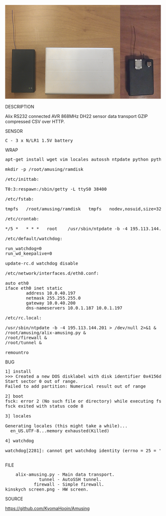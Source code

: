 ![Alix](https://github.com/KyomaHooin/Amusing/raw/master/alix/kinskych/kinskych_screen.png "screenshot")

DESCRIPTION

Alix RS232 connected AVR 868MHz DH22 sensor data transport GZIP compressed CSV over HTTP.

SENSOR
<pre>
C - 3 x N/LR1 1.5V battery
</pre>
WRAP
<pre>
apt-get install wget vim locales autossh ntpdate python python-serial

mkdir -p /root/amusing/ramdisk

/etc/inittab:

T0:3:respawn:/sbin/getty -L ttyS0 38400

/etc/fstab:

tmpfs	/root/amusing/ramdisk	tmpfs	nodev,nosuid,size=32M	0	0

/etc/crontab:

*/5 *	* * *	root	/usr/sbin/ntpdate -b -4 195.113.144.201 > /dev/null 2>&1

/etc/default/watchdog:

run_watchdog=0
run_wd_keepalive=0

update-rc.d watchdog disable

/etc/network/interfaces.d/eth0.conf:

auto eth0
iface eth0 inet static
        address 10.0.40.197
        netmask 255.255.255.0
        gateway 10.0.40.200
        dns-nameservers 10.0.1.187 10.0.1.197

/etc/rc.local:

/usr/sbin/ntpdate -b -4 195.113.144.201 > /dev/null 2>&1 &
/root/amusing/alix-amusing.py &
/root/firewall &
/root/tunnel &

remountro
</pre>
BUG
<pre>
1] install
>>> Created a new DOS disklabel with disk identifier 0x4156d18d.
Start sector 0 out of range.
Failed to add partition: Numerical result out of range

2] boot
fsck: error 2 (No such file or directory) while executing fsck.ext2 for /dev/sda1
fsck exited with status code 8

3] locales

Generating locales (this might take a while)...
  en_US.UTF-8...memory exhausted(Killed)

4] watchdog

watchdog[2281]: cannot get watchdog identity (errno = 25 = 'Inappropriate ioctl for device')

</pre>
FILE
<pre>
    alix-amusing.py - Main data transport.
             tunnel - AutoSSH tunnel.
           firewall - Simple firewall.
kinskych_screen.png - HW screen.
</pre>

SOURCE

https://github.com/KyomaHooin/Amusing


